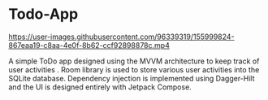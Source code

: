 # Todo-App


https://user-images.githubusercontent.com/96339319/155999824-867eaa19-c8aa-4e0f-8b62-ccf92898878c.mp4

A simple ToDo app designed using the MVVM architecture to keep track of user activities . Room library is used to store various user activities into the SQLite database. Dependency injection is implemented using Dagger-Hilt and the UI is designed entirely with Jetpack Compose.
